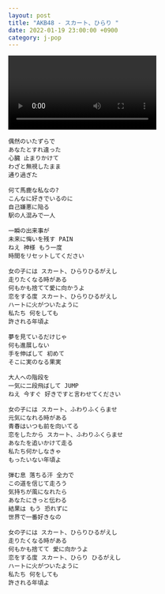 ```yaml
---
layout: post
title: "AKB48 - スカート、ひらり "
date: 2022-01-19 23:00:00 +0900
category: j-pop
---
```


<div class="video-container">
    <video id="player" class="video-js vjs-default-skin vjs-big-play-centered" data-json="/public/json/j-pop/AKB48 - スカート、ひらり.json"></video>
</div>

```
偶然のいたずらで
あなたとすれ違った
心臓 止まりかけて
わざと無視したまま
通り過ぎた

何て馬鹿な私なの?
こんなに好きでいるのに
自己嫌悪に陥る
駅の人混みで一人

一瞬の出来事が
未来に悔いを残す PAIN
ねえ 神様 もう一度
時間をリセットしてください

女の子には スカート、ひらりひるがえし
走りたくなる時がある
何もかも捨てて愛に向かうよ
恋をする度 スカート、ひらりひるがえし
ハートに火がついたように
私たち 何をしても
許される年頃よ

夢を見ているだけじゃ
何も進展しない
手を伸ばして 初めて
そこに実のなる果実

大人への階段を
一気に二段飛ばして JUMP
ねえ 今すぐ 好きですと言わせてください

女の子には スカート、ふわりふくらませ
元気になれる時がある
青春はいつも前を向いてる
恋をしたから スカート、ふわりふくらませ
あなたを追いかけて走る
私たち何かしなきゃ
もったいない年頃よ

弾む息 落ちる汗 全力で
この道を信じて走ろう
気持ちが風になれたら
あなたにきっと伝わる
結果は もう 恐れずに
世界で一番好きなの

女の子には スカート、ひらりひるがえし
走りたくなる時がある
何もかも捨てて 愛に向かうよ
恋をする度 スカート、ひらり ひるがえし
ハートに火がついたように
私たち 何をしても
許される年頃よ
```